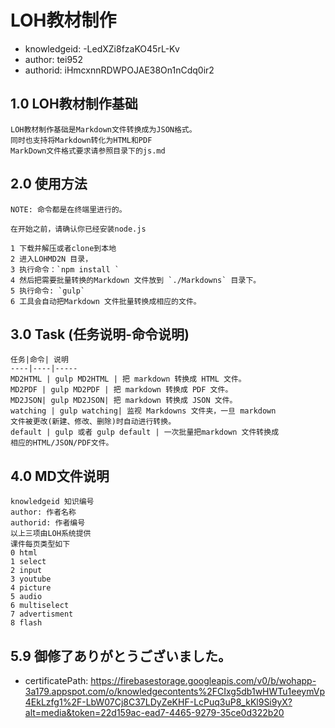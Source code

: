 LOH教材制作
===
* knowledgeid: -LedXZi8fzaKO45rL-Kv
* author: tei952
* authorid: iHmcxnnRDWPOJAE38On1nCdq0ir2

## 1.0 LOH教材制作基础
```
LOH教材制作基础是Markdown文件转换成为JSON格式。
同时也支持将Markdown转化为HTML和PDF
MarkDown文件格式要求请参照目录下的js.md
```
## 2.0 使用方法
```
NOTE: 命令都是在终端里进行的。

在开始之前，请确认你已经安装node.js

1 下载并解压或者clone到本地
2 进入LOHMD2N 目录，
3 执行命令：`npm install `
4 然后把需要批量转换的Markdown 文件放到 `./Markdowns` 目录下。
5 执行命令: `gulp`
6 工具会自动把Markdown 文件批量转换成相应的文件。
```

## 3.0 Task (任务说明-命令说明)
```
任务|命令| 说明
----|----|-----
MD2HTML | gulp MD2HTML | 把 markdown 转换成 HTML 文件。
MD2PDF | gulp MD2PDF | 把 markdown 转换成 PDF 文件。
MD2JSON| gulp MD2JSON| 把 markdown 转换成 JSON 文件。
watching | gulp watching| 监视 Markdowns 文件夹，一旦 markdown 
文件被更改(新建、修改、删除)时自动进行转换。
default | gulp 或者 gulp default | 一次批量把markdown 文件转换成
相应的HTML/JSON/PDF文件。
```

## 4.0 MD文件说明
```
knowledgeid 知识编号
author: 作者名称
authorid: 作者编号
以上三项由LOH系统提供
课件每页类型如下
0 html
1 select
2 input
3 youtube
4 picture
5 audio
6 multiselect
7 advertisment
8 flash
```

## 5.9 御修了ありがとうございました。
* certificatePath: https://firebasestorage.googleapis.com/v0/b/wohapp-3a179.appspot.com/o/knowledgecontents%2FCIxg5db1wHWTu1eeymVp4EkLzfg1%2F-LbW07Cj8C37LDyZeKHF-LcPuq3uP8_kKl9Si9yX?alt=media&token=22d159ac-ead7-4465-9279-35ce0d322b20

